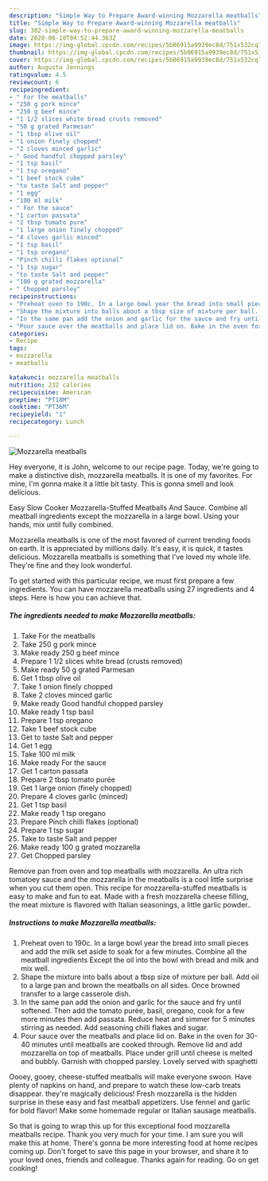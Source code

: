 ```yaml
---
description: "Simple Way to Prepare Award-winning Mozzarella meatballs"
title: "Simple Way to Prepare Award-winning Mozzarella meatballs"
slug: 302-simple-way-to-prepare-award-winning-mozzarella-meatballs
date: 2020-06-10T04:52:44.363Z
image: https://img-global.cpcdn.com/recipes/5b06915a9939ec8d/751x532cq70/mozzarella-meatballs-recipe-main-photo.jpg
thumbnail: https://img-global.cpcdn.com/recipes/5b06915a9939ec8d/751x532cq70/mozzarella-meatballs-recipe-main-photo.jpg
cover: https://img-global.cpcdn.com/recipes/5b06915a9939ec8d/751x532cq70/mozzarella-meatballs-recipe-main-photo.jpg
author: Augusta Jennings
ratingvalue: 4.5
reviewcount: 6
recipeingredient:
- " For the meatballs"
- "250 g pork mince"
- "250 g beef mince"
- "1 1/2 slices white bread crusts removed"
- "50 g grated Parmesan"
- "1 tbsp olive oil"
- "1 onion finely chopped"
- "2 cloves minced garlic"
- " Good handful chopped parsley"
- "1 tsp basil"
- "1 tsp oregano"
- "1 beef stock cube"
- "to taste Salt and pepper"
- "1 egg"
- "100 ml milk"
- " For the sauce"
- "1 carton passata"
- "2 tbsp tomato pure"
- "1 large onion finely chopped"
- "4 cloves garlic minced"
- "1 tsp basil"
- "1 tsp oregano"
- "Pinch chilli flakes optional"
- "1 tsp sugar"
- "to taste Salt and pepper"
- "100 g grated mozzarella"
- " Chopped parsley"
recipeinstructions:
- "Preheat oven to 190c. In a large bowl year the bread into small pieces and add the milk set aside to soak for a few minutes. Combine all the meatball ingredients Except the oil into the bowl with bread and milk and mix well."
- "Shape the mixture into balls about a tbsp size of mixture per ball. Add oil to a large pan and brown the meatballs on all sides. Once browned transfer to a large casserole dish."
- "In the same pan add the onion and garlic for the sauce and fry until softened. Then add the tomato purée, basil, oregano, cook for a few more minutes then add passata. Reduce heat and simmer for 5 minutes stirring as needed. Add seasoning chilli flakes and sugar."
- "Pour sauce over the meatballs and place lid on. Bake in the oven for 30-40 minutes until meatballs are cooked through. Remove lid and add mozzarella on top of meatballs. Place under grill until cheese is melted and bubbly. Garnish with chopped parsley. Lovely served with spaghetti"
categories:
- Recipe
tags:
- mozzarella
- meatballs

katakunci: mozzarella meatballs 
nutrition: 232 calories
recipecuisine: American
preptime: "PT18M"
cooktime: "PT36M"
recipeyield: "1"
recipecategory: Lunch

---
```



![Mozzarella meatballs](https://img-global.cpcdn.com/recipes/5b06915a9939ec8d/751x532cq70/mozzarella-meatballs-recipe-main-photo.jpg)

Hey everyone, it is John, welcome to our recipe page. Today, we're going to make a distinctive dish, mozzarella meatballs. It is one of my favorites. For mine, I'm gonna make it a little bit tasty. This is gonna smell and look delicious.

Easy Slow Cooker Mozzarella-Stuffed Meatballs And Sauce. Combine all meatball ingredients except the mozzarella in a large bowl. Using your hands, mix until fully combined.

Mozzarella meatballs is one of the most favored of current trending foods on earth. It is appreciated by millions daily. It's easy, it is quick, it tastes delicious. Mozzarella meatballs is something that I've loved my whole life. They're fine and they look wonderful.


To get started with this particular recipe, we must first prepare a few ingredients. You can have mozzarella meatballs using 27 ingredients and 4 steps. Here is how you can achieve that.

<!--inarticleads1-->

##### The ingredients needed to make Mozzarella meatballs:

1. Take  For the meatballs
1. Take 250 g pork mince
1. Make ready 250 g beef mince
1. Prepare 1 1/2 slices white bread (crusts removed)
1. Make ready 50 g grated Parmesan
1. Get 1 tbsp olive oil
1. Take 1 onion finely chopped
1. Take 2 cloves minced garlic
1. Make ready  Good handful chopped parsley
1. Make ready 1 tsp basil
1. Prepare 1 tsp oregano
1. Take 1 beef stock cube
1. Get to taste Salt and pepper
1. Get 1 egg
1. Take 100 ml milk
1. Make ready  For the sauce
1. Get 1 carton passata
1. Prepare 2 tbsp tomato purée
1. Get 1 large onion (finely chopped)
1. Prepare 4 cloves garlic (minced)
1. Get 1 tsp basil
1. Make ready 1 tsp oregano
1. Prepare Pinch chilli flakes (optional)
1. Prepare 1 tsp sugar
1. Take to taste Salt and pepper
1. Make ready 100 g grated mozzarella
1. Get  Chopped parsley


Remove pan from oven and top meatballs with mozzarella. An ultra rich tomatoey sauce and the mozzarella in the meatballs is a cool little surprise when you cut them open. This recipe for mozzarella-stuffed meatballs is easy to make and fun to eat. Made with a fresh mozzarella cheese filling, the meat mixture is flavored with Italian seasonings, a little garlic powder.. 

<!--inarticleads2-->

##### Instructions to make Mozzarella meatballs:

1. Preheat oven to 190c. In a large bowl year the bread into small pieces and add the milk set aside to soak for a few minutes. Combine all the meatball ingredients Except the oil into the bowl with bread and milk and mix well.
1. Shape the mixture into balls about a tbsp size of mixture per ball. Add oil to a large pan and brown the meatballs on all sides. Once browned transfer to a large casserole dish.
1. In the same pan add the onion and garlic for the sauce and fry until softened. Then add the tomato purée, basil, oregano, cook for a few more minutes then add passata. Reduce heat and simmer for 5 minutes stirring as needed. Add seasoning chilli flakes and sugar.
1. Pour sauce over the meatballs and place lid on. Bake in the oven for 30-40 minutes until meatballs are cooked through. Remove lid and add mozzarella on top of meatballs. Place under grill until cheese is melted and bubbly. Garnish with chopped parsley. Lovely served with spaghetti


Oooey, gooey, cheese-stuffed meatballs will make everyone swoon. Have plenty of napkins on hand, and prepare to watch these low-carb treats disappear. they&#39;re magically delicious! Fresh mozzarella is the hidden surprise in these easy and fast meatball appetizers. Use fennel and garlic for bold flavor! Make some homemade regular or Italian sausage meatballs. 

So that is going to wrap this up for this exceptional food mozzarella meatballs recipe. Thank you very much for your time. I am sure you will make this at home. There's gonna be more interesting food at home recipes coming up. Don't forget to save this page in your browser, and share it to your loved ones, friends and colleague. Thanks again for reading. Go on get cooking!
